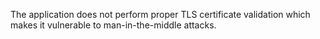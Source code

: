 The application does not perform proper TLS certificate validation which makes it vulnerable to man-in-the-middle attacks.

